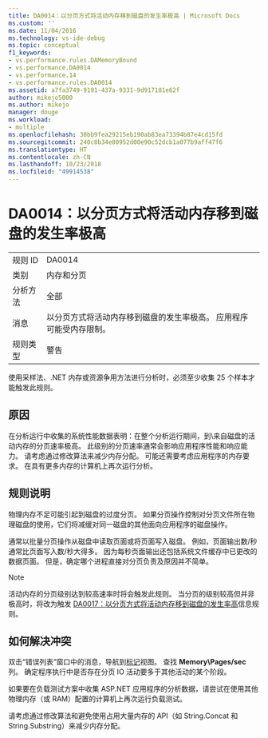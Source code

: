 ```yaml
---
title: DA0014：以分页方式将活动内存移到磁盘的发生率极高 | Microsoft Docs
ms.custom: ''
ms.date: 11/04/2016
ms.technology: vs-ide-debug
ms.topic: conceptual
f1_keywords:
- vs.performance.rules.DAMemoryBound
- vs.performance.DA0014
- vs.performance.14
- vs.performance.rules.DA0014
ms.assetid: a7fa3749-9191-437a-9331-9d917181e62f
author: mikejo5000
ms.author: mikejo
manager: douge
ms.workload:
- multiple
ms.openlocfilehash: 30bb9fea29215eb190ab83ea73394b87e4cd15fd
ms.sourcegitcommit: 240c8b34e80952d00e90c52dcb1a077b9aff47f6
ms.translationtype: HT
ms.contentlocale: zh-CN
ms.lasthandoff: 10/23/2018
ms.locfileid: "49914538"
---
```

# <a name="da0014-extremely-high-rates-of-paging-active-memory-to-disk"></a>DA0014：以分页方式将活动内存移到磁盘的发生率极高

|||  
|-|-|  
|规则 ID|DA0014|  
|类别|内存和分页|  
|分析方法|全部|  
|消息|以分页方式将活动内存移到磁盘的发生率极高。 应用程序可能受内存限制。|  
|规则类型|警告|  

 使用采样法、.NET 内存或资源争用方法进行分析时，必须至少收集 25 个样本才能触发此规则。  

## <a name="cause"></a>原因  
 在分析运行中收集的系统性能数据表明：在整个分析运行期间，到\来自磁盘的活动内存的分页速率极高。 此级别的分页速率通常会影响应用程序性能和响应能力。 请考虑通过修改算法来减少内存分配。 可能还需要考虑应用程序的内存要求。 在具有更多内存的计算机上再次运行分析。  

## <a name="rule-description"></a>规则说明  
 物理内存不足可能引起到磁盘的过度分页。 如果分页操作控制对分页文件所在物理磁盘的使用，它们将减缓对同一磁盘的其他面向应用程序的磁盘操作。  

 通常以批量分页操作从磁盘中读取页面或将页面写入磁盘。 例如，页面输出数/秒通常比页面写入数/秒大得多。 因为每秒页面输出还包括系统文件缓存中已更改的数据页面。 但是，确定哪个进程直接对分页负责及原因并不简单。  

> [!NOTE]
>  活动内存的分页级别达到较高速率时将会触发此规则。 当分页的级别较高但并非极高时，将改为触发 [DA0017：以分页方式将活动内存移到磁盘的发生率高](../profiling/da0017-high-rates-of-paging-active-memory-to-disk.md)信息规则。  

## <a name="how-to-fix-violations"></a>如何解决冲突  
 双击“错误列表”窗口中的消息，导航到[标记](../profiling/marks-view.md)视图。 查找 **Memory\Pages/sec** 列。 确定程序执行中是否存在分页 IO 活动要多于其他活动的某个阶段。  

 如果要在负载测试方案中收集 ASP.NET 应用程序的分析数据，请尝试在使用其他物理内存（或 RAM）配置的计算机上再次运行负载测试。  

 请考虑通过修改算法和避免使用占用大量内存的 API（如 String.Concat 和 String.Substring）来减少内存分配。